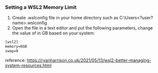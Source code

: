 ### Setting a WSL2 Memory Limit
1. Create .wslconfig file in your home directory such as C:\Users\<?user?name>\.wslconfig
2. Open the file in a text editor and put the following parameters, change the value of in GB based on your system:
```txt
[wsl2]
memory=6GB
swap=0
````

reference: https://ryanharrison.co.uk/2021/05/13/wsl2-better-managing-system-resources.html
